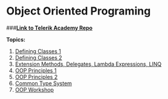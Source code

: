 #  Object Oriented Programing

###[**Link to Telerik Academy Repo**](https://github.com/TelerikAcademy/Object-Oriented-Programming)

**Topics:**
  01. [Defining Classes 1](https://github.com/nmarazov/TA-Homework/tree/master/Courses/Object-Oriented-Programming/DefiningClassesPart1)
  02. [Defining Classes 2](https://github.com/nmarazov/TA-Homework/tree/master/Courses/Object-Oriented-Programming/DefiningClassesPart2)
  03. [Extension Methods, Delegates, Lambda Expressions, LINQ](https://github.com/nmarazov/TA-Homework/tree/master/Courses/Object-Oriented-Programming/ExtensionMethodsDelegatesLambdaLINQ)
  04. [OOP Principles 1]()
  05. [OOP Principles 2]()
  06. [Common Type System]()
  07. [OOP Workshop]()
